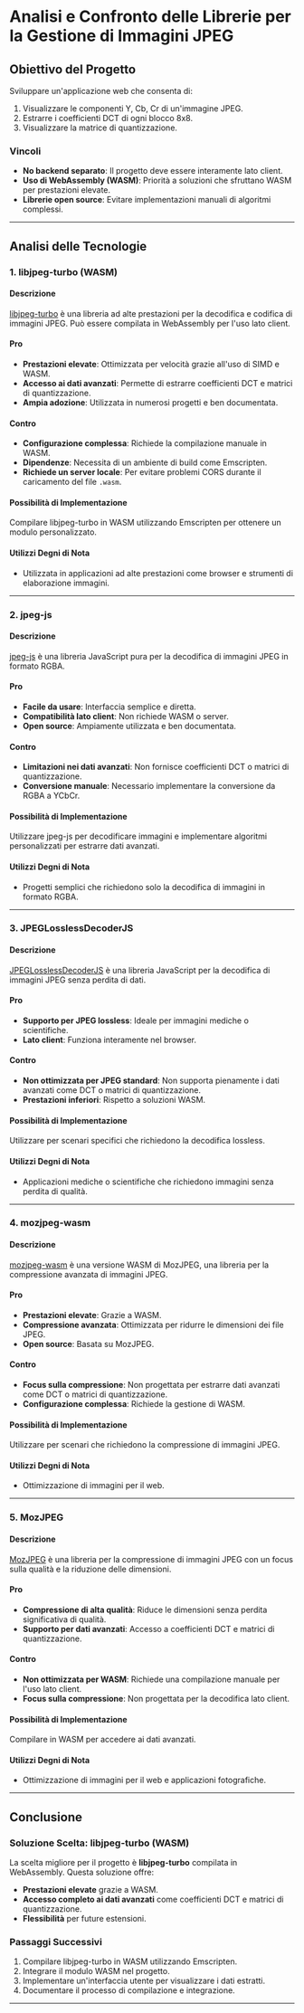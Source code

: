 # Analisi e Confronto delle Librerie per la Gestione di Immagini JPEG

## Obiettivo del Progetto
Sviluppare un'applicazione web che consenta di:
1. Visualizzare le componenti Y, Cb, Cr di un'immagine JPEG.
2. Estrarre i coefficienti DCT di ogni blocco 8x8.
3. Visualizzare la matrice di quantizzazione.

### Vincoli
- **No backend separato**: Il progetto deve essere interamente lato client.
- **Uso di WebAssembly (WASM)**: Priorità a soluzioni che sfruttano WASM per prestazioni elevate.
- **Librerie open source**: Evitare implementazioni manuali di algoritmi complessi.

---

## Analisi delle Tecnologie

### 1. **libjpeg-turbo (WASM)**
#### Descrizione
[libjpeg-turbo](https://libjpeg-turbo.org/) è una libreria ad alte prestazioni per la decodifica e codifica di immagini JPEG. Può essere compilata in WebAssembly per l'uso lato client.

#### Pro
- **Prestazioni elevate**: Ottimizzata per velocità grazie all'uso di SIMD e WASM.
- **Accesso ai dati avanzati**: Permette di estrarre coefficienti DCT e matrici di quantizzazione.
- **Ampia adozione**: Utilizzata in numerosi progetti e ben documentata.

#### Contro
- **Configurazione complessa**: Richiede la compilazione manuale in WASM.
- **Dipendenze**: Necessita di un ambiente di build come Emscripten.
- **Richiede un server locale**: Per evitare problemi CORS durante il caricamento del file `.wasm`.

#### Possibilità di Implementazione
Compilare libjpeg-turbo in WASM utilizzando Emscripten per ottenere un modulo personalizzato.

#### Utilizzi Degni di Nota
- Utilizzata in applicazioni ad alte prestazioni come browser e strumenti di elaborazione immagini.

---

### 2. **jpeg-js**
#### Descrizione
[jpeg-js](https://github.com/eugeneware/jpeg-js) è una libreria JavaScript pura per la decodifica di immagini JPEG in formato RGBA.

#### Pro
- **Facile da usare**: Interfaccia semplice e diretta.
- **Compatibilità lato client**: Non richiede WASM o server.
- **Open source**: Ampiamente utilizzata e ben documentata.

#### Contro
- **Limitazioni nei dati avanzati**: Non fornisce coefficienti DCT o matrici di quantizzazione.
- **Conversione manuale**: Necessario implementare la conversione da RGBA a YCbCr.

#### Possibilità di Implementazione
Utilizzare jpeg-js per decodificare immagini e implementare algoritmi personalizzati per estrarre dati avanzati.

#### Utilizzi Degni di Nota
- Progetti semplici che richiedono solo la decodifica di immagini in formato RGBA.

---

### 3. **JPEGLosslessDecoderJS**
#### Descrizione
[JPEGLosslessDecoderJS](https://github.com/rii-mango/JPEGLosslessDecoderJS) è una libreria JavaScript per la decodifica di immagini JPEG senza perdita di dati.

#### Pro
- **Supporto per JPEG lossless**: Ideale per immagini mediche o scientifiche.
- **Lato client**: Funziona interamente nel browser.

#### Contro
- **Non ottimizzata per JPEG standard**: Non supporta pienamente i dati avanzati come DCT o matrici di quantizzazione.
- **Prestazioni inferiori**: Rispetto a soluzioni WASM.

#### Possibilità di Implementazione
Utilizzare per scenari specifici che richiedono la decodifica lossless.

#### Utilizzi Degni di Nota
- Applicazioni mediche o scientifiche che richiedono immagini senza perdita di qualità.

---

### 4. **mozjpeg-wasm**
#### Descrizione
[mozjpeg-wasm](https://github.com/neslinesli93/mozjpeg-wasm) è una versione WASM di MozJPEG, una libreria per la compressione avanzata di immagini JPEG.

#### Pro
- **Prestazioni elevate**: Grazie a WASM.
- **Compressione avanzata**: Ottimizzata per ridurre le dimensioni dei file JPEG.
- **Open source**: Basata su MozJPEG.

#### Contro
- **Focus sulla compressione**: Non progettata per estrarre dati avanzati come DCT o matrici di quantizzazione.
- **Configurazione complessa**: Richiede la gestione di WASM.

#### Possibilità di Implementazione
Utilizzare per scenari che richiedono la compressione di immagini JPEG.

#### Utilizzi Degni di Nota
- Ottimizzazione di immagini per il web.

---

### 5. **MozJPEG**
#### Descrizione
[MozJPEG](https://github.com/mozilla/mozjpeg) è una libreria per la compressione di immagini JPEG con un focus sulla qualità e la riduzione delle dimensioni.

#### Pro
- **Compressione di alta qualità**: Riduce le dimensioni senza perdita significativa di qualità.
- **Supporto per dati avanzati**: Accesso a coefficienti DCT e matrici di quantizzazione.

#### Contro
- **Non ottimizzata per WASM**: Richiede una compilazione manuale per l'uso lato client.
- **Focus sulla compressione**: Non progettata per la decodifica lato client.

#### Possibilità di Implementazione
Compilare in WASM per accedere ai dati avanzati.

#### Utilizzi Degni di Nota
- Ottimizzazione di immagini per il web e applicazioni fotografiche.

---

## Conclusione

### Soluzione Scelta: **libjpeg-turbo (WASM)**
La scelta migliore per il progetto è **libjpeg-turbo** compilata in WebAssembly. Questa soluzione offre:
- **Prestazioni elevate** grazie a WASM.
- **Accesso completo ai dati avanzati** come coefficienti DCT e matrici di quantizzazione.
- **Flessibilità** per future estensioni.

### Passaggi Successivi
1. Compilare libjpeg-turbo in WASM utilizzando Emscripten.
2. Integrare il modulo WASM nel progetto.
3. Implementare un'interfaccia utente per visualizzare i dati estratti.
4. Documentare il processo di compilazione e integrazione.

---